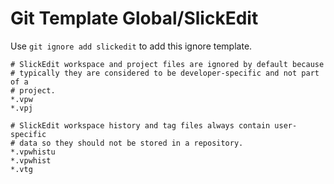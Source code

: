 Git Template Global/SlickEdit
===

Use `git ignore add slickedit` to add this ignore template.

```
# SlickEdit workspace and project files are ignored by default because
# typically they are considered to be developer-specific and not part of a
# project.
*.vpw
*.vpj

# SlickEdit workspace history and tag files always contain user-specific
# data so they should not be stored in a repository.
*.vpwhistu
*.vpwhist
*.vtg
```
